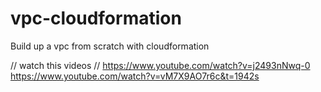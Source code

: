 # vpc-cloudformation
Build up a vpc from scratch with cloudformation

// watch this videos //
https://www.youtube.com/watch?v=j2493nNwq-0
https://www.youtube.com/watch?v=vM7X9AO7r6c&t=1942s

